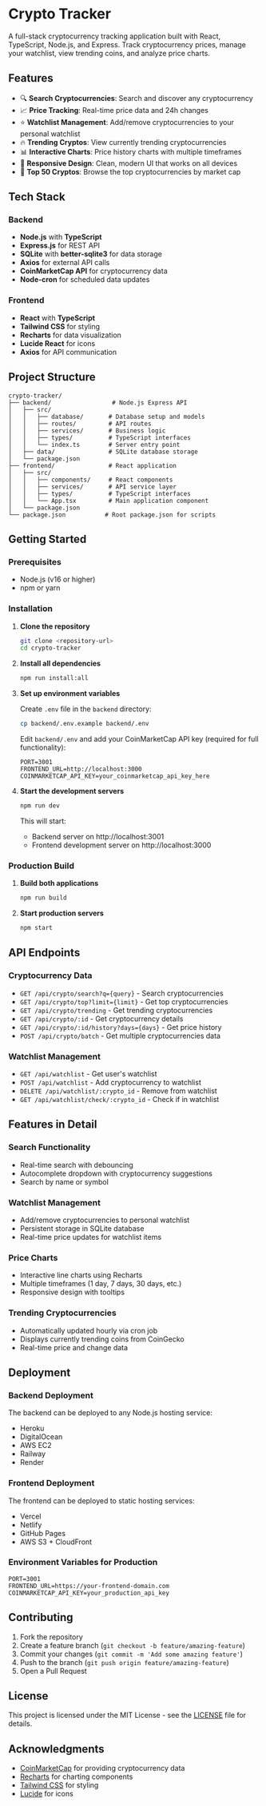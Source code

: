 # Crypto Tracker

A full-stack cryptocurrency tracking application built with React, TypeScript, Node.js, and Express. Track cryptocurrency prices, manage your watchlist, view trending coins, and analyze price charts.

## Features

- 🔍 **Search Cryptocurrencies**: Search and discover any cryptocurrency
- 📈 **Price Tracking**: Real-time price data and 24h changes
- ⭐ **Watchlist Management**: Add/remove cryptocurrencies to your personal watchlist
- 🔥 **Trending Cryptos**: View currently trending cryptocurrencies
- 📊 **Interactive Charts**: Price history charts with multiple timeframes
- 📱 **Responsive Design**: Clean, modern UI that works on all devices
- 🚀 **Top 50 Cryptos**: Browse the top cryptocurrencies by market cap

## Tech Stack

### Backend
- **Node.js** with **TypeScript**
- **Express.js** for REST API
- **SQLite** with **better-sqlite3** for data storage
- **Axios** for external API calls
- **CoinMarketCap API** for cryptocurrency data
- **Node-cron** for scheduled data updates

### Frontend
- **React** with **TypeScript**
- **Tailwind CSS** for styling
- **Recharts** for data visualization
- **Lucide React** for icons
- **Axios** for API communication

## Project Structure

```
crypto-tracker/
├── backend/                 # Node.js Express API
│   ├── src/
│   │   ├── database/       # Database setup and models
│   │   ├── routes/         # API routes
│   │   ├── services/       # Business logic
│   │   ├── types/          # TypeScript interfaces
│   │   └── index.ts        # Server entry point
│   ├── data/               # SQLite database storage
│   └── package.json
├── frontend/               # React application
│   ├── src/
│   │   ├── components/     # React components
│   │   ├── services/       # API service layer
│   │   ├── types/          # TypeScript interfaces
│   │   └── App.tsx         # Main application component
│   └── package.json
└── package.json           # Root package.json for scripts
```

## Getting Started

### Prerequisites
- Node.js (v16 or higher)
- npm or yarn

### Installation

1. **Clone the repository**
   ```bash
   git clone <repository-url>
   cd crypto-tracker
   ```

2. **Install all dependencies**
   ```bash
   npm run install:all
   ```

3. **Set up environment variables**
   
   Create `.env` file in the `backend` directory:
   ```bash
   cp backend/.env.example backend/.env
   ```
   
   Edit `backend/.env` and add your CoinMarketCap API key (required for full functionality):
   ```
   PORT=3001
   FRONTEND_URL=http://localhost:3000
   COINMARKETCAP_API_KEY=your_coinmarketcap_api_key_here
   ```

4. **Start the development servers**
   ```bash
   npm run dev
   ```

   This will start:
   - Backend server on http://localhost:3001
   - Frontend development server on http://localhost:3000

### Production Build

1. **Build both applications**
   ```bash
   npm run build
   ```

2. **Start production servers**
   ```bash
   npm start
   ```

## API Endpoints

### Cryptocurrency Data
- `GET /api/crypto/search?q={query}` - Search cryptocurrencies
- `GET /api/crypto/top?limit={limit}` - Get top cryptocurrencies
- `GET /api/crypto/trending` - Get trending cryptocurrencies
- `GET /api/crypto/:id` - Get cryptocurrency details
- `GET /api/crypto/:id/history?days={days}` - Get price history
- `POST /api/crypto/batch` - Get multiple cryptocurrencies data

### Watchlist Management
- `GET /api/watchlist` - Get user's watchlist
- `POST /api/watchlist` - Add cryptocurrency to watchlist
- `DELETE /api/watchlist/:crypto_id` - Remove from watchlist
- `GET /api/watchlist/check/:crypto_id` - Check if in watchlist

## Features in Detail

### Search Functionality
- Real-time search with debouncing
- Autocomplete dropdown with cryptocurrency suggestions
- Search by name or symbol

### Watchlist Management
- Add/remove cryptocurrencies to personal watchlist
- Persistent storage in SQLite database
- Real-time price updates for watchlist items

### Price Charts
- Interactive line charts using Recharts
- Multiple timeframes (1 day, 7 days, 30 days, etc.)
- Responsive design with tooltips

### Trending Cryptocurrencies
- Automatically updated hourly via cron job
- Displays currently trending coins from CoinGecko
- Real-time price and change data

## Deployment

### Backend Deployment
The backend can be deployed to any Node.js hosting service:
- Heroku
- DigitalOcean
- AWS EC2
- Railway
- Render

### Frontend Deployment
The frontend can be deployed to static hosting services:
- Vercel
- Netlify
- GitHub Pages
- AWS S3 + CloudFront

### Environment Variables for Production
```
PORT=3001
FRONTEND_URL=https://your-frontend-domain.com
COINMARKETCAP_API_KEY=your_production_api_key
```

## Contributing

1. Fork the repository
2. Create a feature branch (`git checkout -b feature/amazing-feature`)
3. Commit your changes (`git commit -m 'Add some amazing feature'`)
4. Push to the branch (`git push origin feature/amazing-feature`)
5. Open a Pull Request

## License

This project is licensed under the MIT License - see the [LICENSE](LICENSE) file for details.

## Acknowledgments

- [CoinMarketCap](https://coinmarketcap.com/) for providing cryptocurrency data
- [Recharts](https://recharts.org/) for charting components
- [Tailwind CSS](https://tailwindcss.com/) for styling
- [Lucide](https://lucide.dev/) for icons 